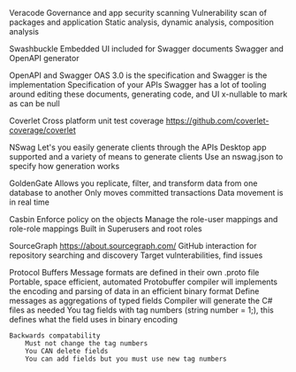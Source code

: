 Veracode
	Governance and app security scanning
	Vulnerability scan of packages and application
	Static analysis, dynamic analysis, composition analysis
	
Swashbuckle
	Embedded UI included for Swagger documents
	Swagger and OpenAPI generator

OpenAPI and Swagger
	OAS 3.0 is the specification and Swagger is the implementation
	Specification of your APIs
	Swagger has a lot of tooling around editing these documents, generating code, and UI
	x-nullable to mark as can be null		
	
Coverlet
	Cross platform unit test coverage
	https://github.com/coverlet-coverage/coverlet
			
NSwag
	Let's you easily generate clients through the APIs
	Desktop app supported and a variety of means to generate clients
	Use an nswag.json to specify how generation works

GoldenGate
	Allows you replicate, filter, and transform data from one database to another
	Only moves committed transactions
	Data movement is in real time
	
Casbin
	Enforce policy on the objects
	Manage the role-user mappings and role-role mappings
	Built in Superusers and root roles
	
SourceGraph
	https://about.sourcegraph.com/
	GitHub interaction for repository searching and discovery
	Target vulnterabilities, find issues

Protocol Buffers
    Message formats are defined in their own .proto file
    Portable, space efficient, automated
    Protobuffer compiler will implements the encoding and parsing of data in an efficient binary format
    Define messages as aggregations of typed fields
    Compiler will generate the C# files as needed
    You tag fields with tag numbers (string number = 1;), this defines what the field uses in binary encoding

    Backwards compatability
        Must not change the tag numbers
        You CAN delete fields
        You can add fields but you must use new tag numbers